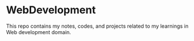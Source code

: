 # WebDevelopment
This repo contains my notes, codes, and projects related to my learnings in Web development domain.
